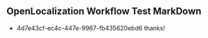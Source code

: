 ## OpenLocalization Workflow Test MarkDown
* 4d7e43cf-ec4c-447e-9967-fb435620ebd6 thanks!

<!--HONumber=Jul16_HO4-->


